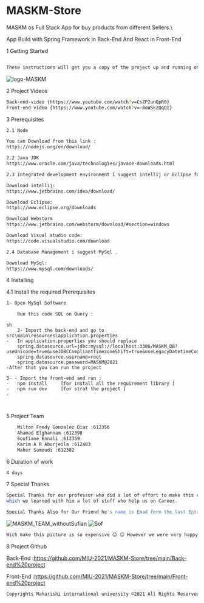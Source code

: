# MASKM-Store
MASKM os Full Stack App for buy products from different Sellers.\

App Build with Spring Framework in Back-End And React in Front-End 

1 Getting Started
```sh

These instructions will get you a copy of the project up and running on your local machine for development and testing purposes.
```
![logo-MASKM](https://user-images.githubusercontent.com/39139830/129425115-221179ef-4696-4a0b-8fb2-75cc3bd69e27.png)

2 Project Videos

```sh
Back-end-video {https://www.youtube.com/watch?v=CsZP2unQpR0}
Front-end-video {https://www.youtube.com/watch?v=-8oWSkZQqQI}
```
3 Prerequisites

```sh
2.1 Node

You can Download from this link : 
https://nodejs.org/en/download/

2.2 Java JDK
https://www.oracle.com/java/technologies/javase-downloads.html

2.3 Integrated development environment I suggest intellij or Eclipse for backend and WebStorm Or Visual Studio Code For the front-end . 

Download intellij:
https://www.jetbrains.com/idea/download/

Download Eclipse:
https://www.eclipse.org/downloads

Download Webstorm
https://www.jetbrains.com/webstorm/download/#section=windows

Download Visual studio code:
https://code.visualstudio.com/download

2.4 Database Management i suggest MySql . 

Download MySql:
https://www.mysql.com/downloads/

```


4 Installing



4.1 Install the required Prerequisites
```sh
1- Open MySql Software 

    Run this code SQL on Query :
 ```
```
sh 
    2- Import the back-end and go to src\main\resources\application.properties
-   In application.properties you should replace 
    spring.datasource.url=jdbc:mysql://localhost:3306/MASKM_DB?useUnicode=true&useJDBCCompliantTimezoneShift=true&useLegacyDatetimeCode=false&serverTimezone=UTC
    spring.datasource.username=root
    spring.datasource.password=MASKM@2021
-After that you can run the project 

3- - Import the front-end and run :
-   npm install     [for install all the requirement library ]
-   npm run dev     [for strat the project ]
-   

    
```
5 Project Team

```sh
    Milton Fredy Gonzalez Diaz :612356
    Ahamad Elghannam :612398
    Soufiane Ennali :612359
    Karim A R Aburjeila :612403
    Maher Samoudi :612382
```
6 Duration of work

```sh
4 days
```
7 Special Thanks

```sh
Special Thanks for our professor who did a lot of effort to make this course easy for us and we can see this from on this project, 
which we learned with him a lot of stuff who help us on Career.

Special Thanks Also for Our Friend he's name is Emad form the last Entry <Thank you Emad>.

```
![MASKM_TEAM_withoutSufian](https://user-images.githubusercontent.com/39139830/129430305-da683a0d-79e1-4b3a-bd38-2252a8daea74.jpeg)
![Sof](https://user-images.githubusercontent.com/39139830/129430943-249e3091-d28e-413f-aaf8-cd63241dd655.jpeg)


```sh
Wich make this picture is so expensive 😊 😊 However we were very happy to finish this project on very short time.
```

8 Project Github

Back-End :https://github.com/MIU-2021/MASKM-Store/tree/main/Back-end%20project

Front-End :https://github.com/MIU-2021/MASKM-Store/tree/main/Front-end%20project

```sh
Copyrights Maharishi international university ©2021 All Rights Reserved
```
